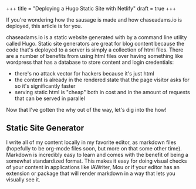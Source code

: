 +++
title = "Deploying a Hugo Static Site with Netlify"
draft = true
+++

If you're wondering how the sausage is made and how chaseadams.io is deployed, this article is for you.

chaseadams.io is a static website generated with by a command line utility called Hugo. Static site generators are great for blog content because the code that's deployed to a server is simply a collection of html files. There are a number of benefits from using html files over having something like wordpress that has a database to store content and login credentials:

- there's no attack vector for hackers because it's just html
- the content is already in the rendered state that the page visitor asks for so it's significantly faster
- serving static html is "cheap" both in cost and in the amount of requests that can be served in parallel

Now that I've gotten the why out of the way, let's dig into the how!

## Static Site Generator

I write all of my content locally in my favorite editor, as markdown files (hopefully to be org-mode files soon, but more on that some other time). Markdown is incredibly easy to learn and comes with the benefit of being a somewhat standardized format. This makes it easy for doing visual checks of your content in applications like iAWriter, Mou or if your editor has an extension or package that will render markdown in a way that lets you visually see it.

